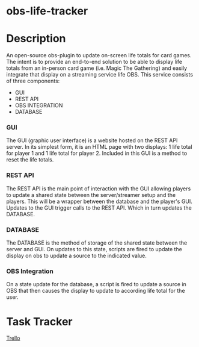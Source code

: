 # obs-life-tracker

# Description
An open-source obs-plugin to update on-screen life totals for card games. The intent is to provide an end-to-end solution to be able to display life totals from an in-person card game (i.e. Magic The Gathering) and easily integrate that display on a streaming service life OBS. This service consists of three components:
- GUI
- REST API
- OBS INTEGRATION
- DATABASE

### GUI
The GUI (graphic user interface) is a website hosted on the REST API server. In its simplest form, it is an HTML page with two displays: 1 life total for player 1 and 1 life total for player 2. Included in this GUI is a method to reset the life totals.

### REST API
The REST API is the main point of interaction with the GUI allowing players to update a shared state between the server/streamer setup and the players. This will be a wrapper between the database and the player's GUI. Updates to the GUI trigger calls to the REST API. Which in turn updates the DATABASE.

### DATABASE
The DATABASE is the method of storage of the shared state between the server and GUI. On updates to this state, scripts are fired to update the display on obs to update a source to the indicated value.

### OBS Integration
On a state update for the database, a script is fired to update a source in OBS that then causes the display to update to according life total for the user. 

# Task Tracker
[Trello](https://trello.com/b/ciuEOQ4o/obs-life-tracker)
